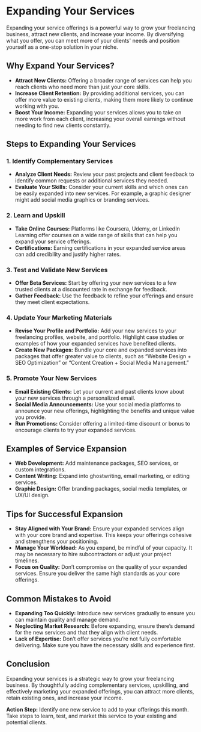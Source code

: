 # Expanding Your Services

Expanding your service offerings is a powerful way to grow your freelancing business, attract new clients, and increase your income. By diversifying what you offer, you can meet more of your clients' needs and position yourself as a one-stop solution in your niche.

## Why Expand Your Services?

- **Attract New Clients:** Offering a broader range of services can help you reach clients who need more than just your core skills.
- **Increase Client Retention:** By providing additional services, you can offer more value to existing clients, making them more likely to continue working with you.
- **Boost Your Income:** Expanding your services allows you to take on more work from each client, increasing your overall earnings without needing to find new clients constantly.

## Steps to Expanding Your Services

### 1. **Identify Complementary Services**

- **Analyze Client Needs:** Review your past projects and client feedback to identify common requests or additional services they needed.
- **Evaluate Your Skills:** Consider your current skills and which ones can be easily expanded into new services. For example, a graphic designer might add social media graphics or branding services.

### 2. **Learn and Upskill**

- **Take Online Courses:** Platforms like Coursera, Udemy, or LinkedIn Learning offer courses on a wide range of skills that can help you expand your service offerings.
- **Certifications:** Earning certifications in your expanded service areas can add credibility and justify higher rates.

### 3. **Test and Validate New Services**

- **Offer Beta Services:** Start by offering your new services to a few trusted clients at a discounted rate in exchange for feedback.
- **Gather Feedback:** Use the feedback to refine your offerings and ensure they meet client expectations.

### 4. **Update Your Marketing Materials**

- **Revise Your Profile and Portfolio:** Add your new services to your freelancing profiles, website, and portfolio. Highlight case studies or examples of how your expanded services have benefited clients.
- **Create New Packages:** Bundle your core and expanded services into packages that offer greater value to clients, such as “Website Design + SEO Optimization” or “Content Creation + Social Media Management.”

### 5. **Promote Your New Services**

- **Email Existing Clients:** Let your current and past clients know about your new services through a personalized email.
- **Social Media Announcements:** Use your social media platforms to announce your new offerings, highlighting the benefits and unique value you provide.
- **Run Promotions:** Consider offering a limited-time discount or bonus to encourage clients to try your expanded services.

## Examples of Service Expansion

- **Web Development:** Add maintenance packages, SEO services, or custom integrations.
- **Content Writing:** Expand into ghostwriting, email marketing, or editing services.
- **Graphic Design:** Offer branding packages, social media templates, or UX/UI design.

## Tips for Successful Expansion

- **Stay Aligned with Your Brand:** Ensure your expanded services align with your core brand and expertise. This keeps your offerings cohesive and strengthens your positioning.
- **Manage Your Workload:** As you expand, be mindful of your capacity. It may be necessary to hire subcontractors or adjust your project timelines.
- **Focus on Quality:** Don’t compromise on the quality of your expanded services. Ensure you deliver the same high standards as your core offerings.

## Common Mistakes to Avoid

- **Expanding Too Quickly:** Introduce new services gradually to ensure you can maintain quality and manage demand.
- **Neglecting Market Research:** Before expanding, ensure there’s demand for the new services and that they align with client needs.
- **Lack of Expertise:** Don’t offer services you’re not fully comfortable delivering. Make sure you have the necessary skills and experience first.

## Conclusion

Expanding your services is a strategic way to grow your freelancing business. By thoughtfully adding complementary services, upskilling, and effectively marketing your expanded offerings, you can attract more clients, retain existing ones, and increase your income.

**Action Step:** Identify one new service to add to your offerings this month. Take steps to learn, test, and market this service to your existing and potential clients.
